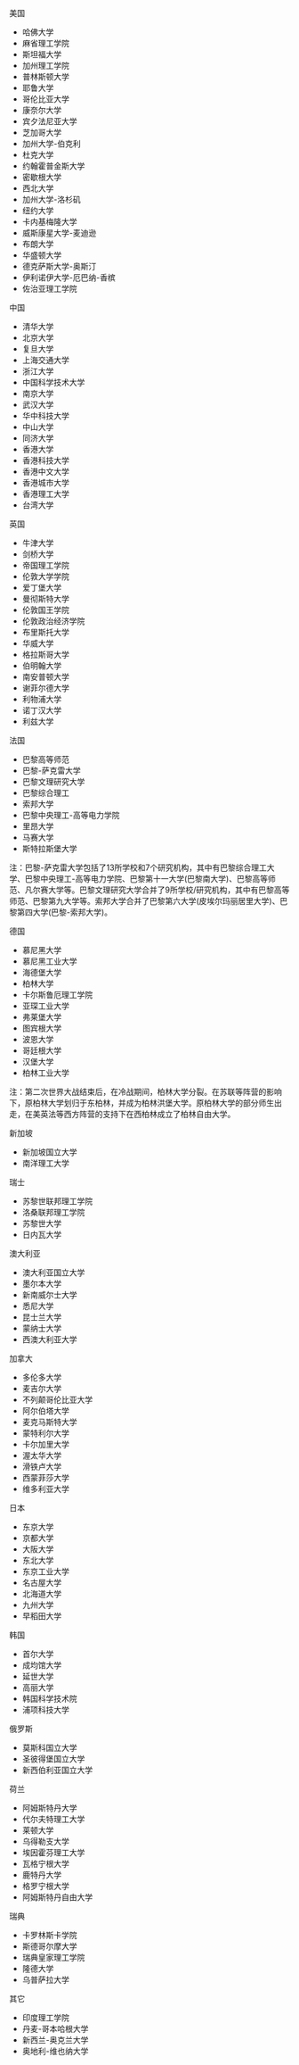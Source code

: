 美国
- 哈佛大学
- 麻省理工学院
- 斯坦福大学
- 加州理工学院
- 普林斯顿大学
- 耶鲁大学
- 哥伦比亚大学
- 康奈尔大学
- 宾夕法尼亚大学
- 芝加哥大学
- 加州大学-伯克利
- 杜克大学
- 约翰霍普金斯大学
- 密歇根大学
- 西北大学
- 加州大学-洛杉矶
- 纽约大学
- 卡内基梅隆大学
- 威斯康星大学-麦迪逊
- 布朗大学
- 华盛顿大学
- 德克萨斯大学-奥斯汀
- 伊利诺伊大学-厄巴纳-香槟
- 佐治亚理工学院

中国
- 清华大学
- 北京大学
- 复旦大学
- 上海交通大学
- 浙江大学
- 中国科学技术大学
- 南京大学
- 武汉大学
- 华中科技大学
- 中山大学
- 同济大学
- 香港大学
- 香港科技大学
- 香港中文大学
- 香港城市大学
- 香港理工大学
- 台湾大学

英国
- 牛津大学
- 剑桥大学
- 帝国理工学院
- 伦敦大学学院
- 爱丁堡大学
- 曼彻斯特大学
- 伦敦国王学院
- 伦敦政治经济学院
- 布里斯托大学
- 华威大学
- 格拉斯哥大学
- 伯明翰大学
- 南安普顿大学
- 谢菲尔德大学
- 利物浦大学
- 诺丁汉大学
- 利兹大学

法国
- 巴黎高等师范
- 巴黎-萨克雷大学
- 巴黎文理研究大学
- 巴黎综合理工
- 索邦大学
- 巴黎中央理工-高等电力学院
- 里昂大学
- 马赛大学
- 斯特拉斯堡大学

注：巴黎-萨克雷大学包括了13所学校和7个研究机构，其中有巴黎综合理工大学、巴黎中央理工-高等电力学院、巴黎第十一大学(巴黎南大学)、巴黎高等师范、凡尔赛大学等。巴黎文理研究大学合并了9所学校/研究机构，其中有巴黎高等师范、巴黎第九大学等。索邦大学合并了巴黎第六大学(皮埃尔玛丽居里大学)、巴黎第四大学(巴黎-索邦大学)。

德国
- 慕尼黑大学
- 慕尼黑工业大学
- 海德堡大学
- 柏林大学
- 卡尔斯鲁厄理工学院
- 亚琛工业大学
- 弗莱堡大学
- 图宾根大学
- 波恩大学
- 哥廷根大学
- 汉堡大学
- 柏林工业大学

注：第二次世界大战结束后，在冷战期间，柏林大学分裂。在苏联等阵营的影响下，原柏林大学划归于东柏林，并成为柏林洪堡大学。原柏林大学的部分师生出走，在美英法等西方阵营的支持下在西柏林成立了柏林自由大学。

新加坡
- 新加坡国立大学
- 南洋理工大学

瑞士
- 苏黎世联邦理工学院
- 洛桑联邦理工学院
- 苏黎世大学
- 日内瓦大学

澳大利亚
- 澳大利亚国立大学
- 墨尔本大学
- 新南威尔士大学
- 悉尼大学
- 昆士兰大学
- 蒙纳士大学
- 西澳大利亚大学

加拿大
- 多伦多大学
- 麦吉尔大学
- 不列颠哥伦比亚大学
- 阿尔伯塔大学
- 麦克马斯特大学
- 蒙特利尔大学
- 卡尔加里大学
- 渥太华大学
- 滑铁卢大学
- 西蒙菲莎大学
- 维多利亚大学

日本
- 东京大学
- 京都大学
- 大阪大学
- 东北大学
- 东京工业大学
- 名古屋大学
- 北海道大学
- 九州大学
- 早稻田大学

韩国
- 首尔大学
- 成均馆大学
- 延世大学
- 高丽大学
- 韩国科学技术院
- 浦项科技大学

俄罗斯
- 莫斯科国立大学
- 圣彼得堡国立大学
- 新西伯利亚国立大学

荷兰
- 阿姆斯特丹大学
- 代尔夫特理工大学
- 莱顿大学
- 乌得勒支大学
- 埃因霍芬理工大学
- 瓦格宁根大学
- 鹿特丹大学
- 格罗宁根大学
- 阿姆斯特丹自由大学

瑞典
- 卡罗林斯卡学院
- 斯德哥尔摩大学
- 瑞典皇家理工学院
- 隆德大学
- 乌普萨拉大学

其它
- 印度理工学院
- 丹麦-哥本哈根大学
- 新西兰-奥克兰大学
- 奥地利-维也纳大学
